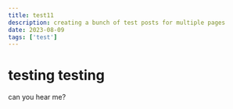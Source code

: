 ```yaml
---
title: test11
description: creating a bunch of test posts for multiple pages
date: 2023-08-09
tags: ['test']
---
```

# testing testing
can you hear me?
